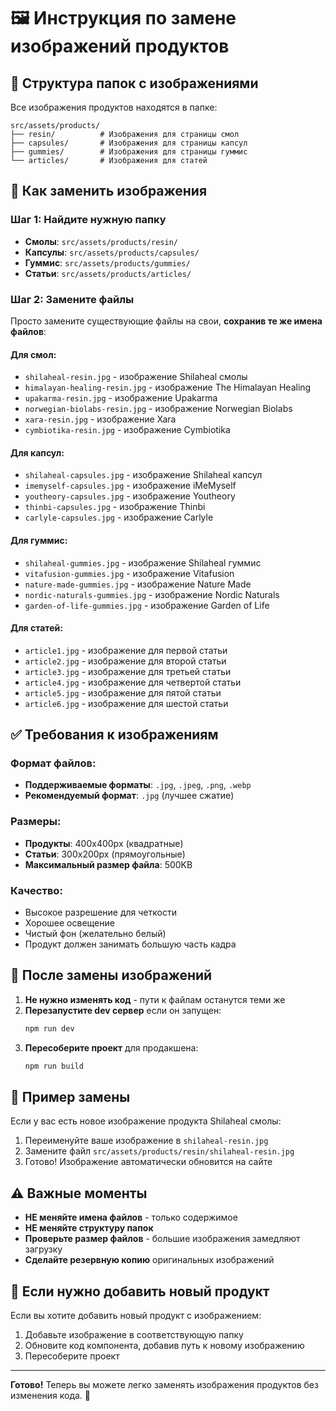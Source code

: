 # 🖼️ Инструкция по замене изображений продуктов

## 📁 Структура папок с изображениями

Все изображения продуктов находятся в папке:
```
src/assets/products/
├── resin/          # Изображения для страницы смол
├── capsules/       # Изображения для страницы капсул  
├── gummies/        # Изображения для страницы гуммис
└── articles/       # Изображения для статей
```

## 🔄 Как заменить изображения

### Шаг 1: Найдите нужную папку
- **Смолы**: `src/assets/products/resin/`
- **Капсулы**: `src/assets/products/capsules/`
- **Гуммис**: `src/assets/products/gummies/`
- **Статьи**: `src/assets/products/articles/`

### Шаг 2: Замените файлы
Просто замените существующие файлы на свои, **сохранив те же имена файлов**:

#### Для смол:
- `shilaheal-resin.jpg` - изображение Shilaheal смолы
- `himalayan-healing-resin.jpg` - изображение The Himalayan Healing
- `upakarma-resin.jpg` - изображение Upakarma
- `norwegian-biolabs-resin.jpg` - изображение Norwegian Biolabs
- `xara-resin.jpg` - изображение Xara
- `cymbiotika-resin.jpg` - изображение Cymbiotika

#### Для капсул:
- `shilaheal-capsules.jpg` - изображение Shilaheal капсул
- `imemyself-capsules.jpg` - изображение iMeMyself
- `youtheory-capsules.jpg` - изображение Youtheory
- `thinbi-capsules.jpg` - изображение Thinbi
- `carlyle-capsules.jpg` - изображение Carlyle

#### Для гуммис:
- `shilaheal-gummies.jpg` - изображение Shilaheal гуммис
- `vitafusion-gummies.jpg` - изображение Vitafusion
- `nature-made-gummies.jpg` - изображение Nature Made
- `nordic-naturals-gummies.jpg` - изображение Nordic Naturals
- `garden-of-life-gummies.jpg` - изображение Garden of Life

#### Для статей:
- `article1.jpg` - изображение для первой статьи
- `article2.jpg` - изображение для второй статьи
- `article3.jpg` - изображение для третьей статьи
- `article4.jpg` - изображение для четвертой статьи
- `article5.jpg` - изображение для пятой статьи
- `article6.jpg` - изображение для шестой статьи

## ✅ Требования к изображениям

### Формат файлов:
- **Поддерживаемые форматы**: `.jpg`, `.jpeg`, `.png`, `.webp`
- **Рекомендуемый формат**: `.jpg` (лучшее сжатие)

### Размеры:
- **Продукты**: 400x400px (квадратные)
- **Статьи**: 300x200px (прямоугольные)
- **Максимальный размер файла**: 500KB

### Качество:
- Высокое разрешение для четкости
- Хорошее освещение
- Чистый фон (желательно белый)
- Продукт должен занимать большую часть кадра

## 🚀 После замены изображений

1. **Не нужно изменять код** - пути к файлам останутся теми же
2. **Перезапустите dev сервер** если он запущен:
   ```bash
   npm run dev
   ```
3. **Пересоберите проект** для продакшена:
   ```bash
   npm run build
   ```

## 📝 Пример замены

Если у вас есть новое изображение продукта Shilaheal смолы:

1. Переименуйте ваше изображение в `shilaheal-resin.jpg`
2. Замените файл `src/assets/products/resin/shilaheal-resin.jpg`
3. Готово! Изображение автоматически обновится на сайте

## ⚠️ Важные моменты

- **НЕ меняйте имена файлов** - только содержимое
- **НЕ меняйте структуру папок**
- **Проверьте размер файлов** - большие изображения замедляют загрузку
- **Сделайте резервную копию** оригинальных изображений

## 🔧 Если нужно добавить новый продукт

Если вы хотите добавить новый продукт с изображением:

1. Добавьте изображение в соответствующую папку
2. Обновите код компонента, добавив путь к новому изображению
3. Пересоберите проект

---

**Готово!** Теперь вы можете легко заменять изображения продуктов без изменения кода. 🎉

